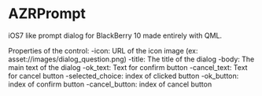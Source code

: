 AZRPrompt
=========

iOS7 like prompt dialog for BlackBerry 10 made entirely with QML.

Properties of the control:
-icon: URL of the icon image (ex: asset://images/dialog_question.png)
-title: The title of the dialog
-body: The main text of the dialog
-ok_text: Text for confirm button
-cancel_text: Text for cancel button
-selected_choice: index of clicked button
-ok_button: index of confirm button
-cancel_button: index of cancel button


